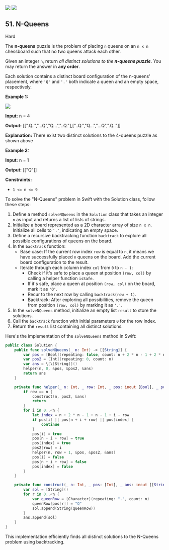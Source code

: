 [![](https://img.shields.io/github/stars/javadev/LeetCode-in-All?label=Stars&style=flat-square)](https://github.com/javadev/LeetCode-in-All)
[![](https://img.shields.io/github/forks/javadev/LeetCode-in-All?label=Fork%20me%20on%20GitHub%20&style=flat-square)](https://github.com/javadev/LeetCode-in-All/fork)

## 51\. N-Queens

Hard

The **n-queens** puzzle is the problem of placing `n` queens on an `n x n` chessboard such that no two queens attack each other.

Given an integer `n`, return _all distinct solutions to the **n-queens puzzle**_. You may return the answer in **any order**.

Each solution contains a distinct board configuration of the n-queens' placement, where `'Q'` and `'.'` both indicate a queen and an empty space, respectively.

**Example 1:**

![](https://assets.leetcode.com/uploads/2020/11/13/queens.jpg)

**Input:** n = 4

**Output:** [[".Q..","...Q","Q...","..Q."],["..Q.","Q...","...Q",".Q.."]]

**Explanation:** There exist two distinct solutions to the 4-queens puzzle as shown above 

**Example 2:**

**Input:** n = 1

**Output:** [["Q"]] 

**Constraints:**

*   `1 <= n <= 9`

To solve the "N-Queens" problem in Swift with the Solution class, follow these steps:

1. Define a method `solveNQueens` in the `Solution` class that takes an integer `n` as input and returns a list of lists of strings.
2. Initialize a board represented as a 2D character array of size `n x n`. Initialize all cells to `'.'`, indicating an empty space.
3. Define a recursive backtracking function `backtrack` to explore all possible configurations of queens on the board.
4. In the `backtrack` function:
   - Base case: If the current row index `row` is equal to `n`, it means we have successfully placed `n` queens on the board. Add the current board configuration to the result.
   - Iterate through each column index `col` from `0` to `n - 1`:
     - Check if it's safe to place a queen at position `(row, col)` by calling a helper function `isSafe`.
     - If it's safe, place a queen at position `(row, col)` on the board, mark it as `'Q'`.
     - Recur to the next row by calling `backtrack(row + 1)`.
     - Backtrack: After exploring all possibilities, remove the queen from position `(row, col)` by marking it as `'.'`.
5. In the `solveNQueens` method, initialize an empty list `result` to store the solutions.
6. Call the `backtrack` function with initial parameters `0` for the row index.
7. Return the `result` list containing all distinct solutions.

Here's the implementation of the `solveNQueens` method in Swift:

```swift
public class Solution {
    public func solveNQueens(_ n: Int) -> [[String]] {
        var pos = [Bool](repeating: false, count: n + 2 * n - 1 + 2 * n - 1)
        var pos2 = [Int](repeating: 0, count: n)
        var ans = \[\[String]]()
        helper(n, 0, &pos, &pos2, &ans)
        return ans
    }

    private func helper(_ n: Int, _ row: Int, _ pos: inout [Bool], _ pos2: inout [Int], _ ans: inout [[String]]) {
        if row == n {
            construct(n, pos2, &ans)
            return
        }
        for i in 0..<n {
            let index = n + 2 * n - 1 + n - 1 + i - row
            if pos[i] || pos[n + i + row] || pos[index] {
                continue
            }
            pos[i] = true
            pos[n + i + row] = true
            pos[index] = true
            pos2[row] = i
            helper(n, row + 1, &pos, &pos2, &ans)
            pos[i] = false
            pos[n + i + row] = false
            pos[index] = false
        }
    }

    private func construct(_ n: Int, _ pos: [Int], _ ans: inout [[String]]) {
        var sol = [String]()
        for r in 0..<n {
            var queenRow = [Character](repeating: ".", count: n)
            queenRow[pos[r]] = "Q"
            sol.append(String(queenRow))
        }
        ans.append(sol)
    }
}
```

This implementation efficiently finds all distinct solutions to the N-Queens problem using backtracking.